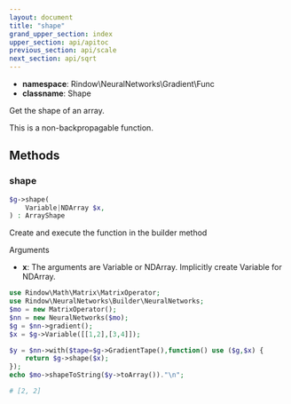 ```yaml
---
layout: document
title: "shape"
grand_upper_section: index
upper_section: api/apitoc
previous_section: api/scale
next_section: api/sqrt
---
```


- **namespace**: Rindow\NeuralNetworks\Gradient\Func
- **classname**: Shape

Get the shape of an array.

This is a non-backpropagable function.

Methods
-------

### shape
```php
$g->shape(
    Variable|NDArray $x,
) : ArrayShape
```
Create and execute the function in the builder method

Arguments

- **x**: The arguments are Variable or NDArray. Implicitly create Variable for NDArray.

```php
use Rindow\Math\Matrix\MatrixOperator;
use Rindow\NeuralNetworks\Builder\NeuralNetworks;
$mo = new MatrixOperator();
$nn = new NeuralNetworks($mo);
$g = $nn->gradient();
$x = $g->Variable([[1,2],[3,4]]);

$y = $nn->with($tape=$g->GradientTape(),function() use ($g,$x) {
    return $g->shape($x);
});
echo $mo->shapeToString($y->toArray())."\n";

# [2, 2]

```
